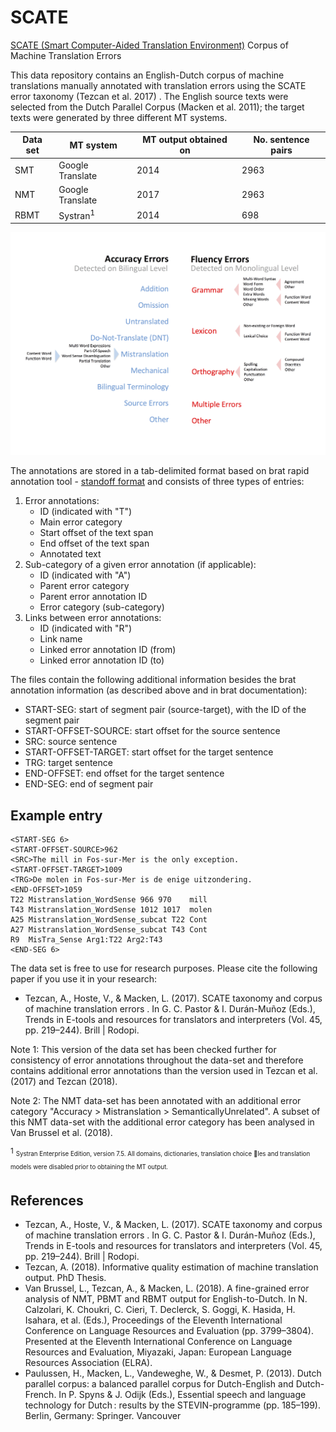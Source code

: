# SCATE
[SCATE (Smart Computer-Aided Translation Environment)](https://www.arts.kuleuven.be/ling/ccl/projects/scate) Corpus of Machine Translation Errors

This data repository contains an English-Dutch corpus of machine translations manually annotated with translation errors using the SCATE error taxonomy (Tezcan et al. 2017) . The English source texts were selected from the Dutch Parallel Corpus (Macken et al. 2011); the target texts were generated by three different MT systems.  

Data set | MT system | MT output obtained on | No. sentence pairs
--- | --- | --- | ---
SMT | Google Translate | 2014 | 2963
NMT | Google Translate | 2017 | 2963
RBMT | Systran<sup>1</sup> | 2014 | 698

![The SCATE MT error taxonomy](https://github.com/ardate/SCATE/blob/master/images/scate_taxonomy.png)

The annotations are stored in a tab-delimited format based on brat rapid annotation tool - [standoff format](http://brat.nlplab.org/standoff.html) and consists of three types of entries:
1. Error annotations:
   - ID (indicated with "T")
   - Main error category
   - Start offset of the text span
   - End offset of the text span
   - Annotated text
2. Sub-category of a given error annotation (if applicable):
   - ID (indicated with "A")
   - Parent error category
   - Parent error annotation ID 
   - Error category (sub-category)
3. Links between error annotations:
   - ID (indicated with "R")
   - Link name
   - Linked error annotation ID (from)
   - Linked error annotation ID (to)

The files contain the following additional information besides the brat annotation information (as described above and in brat documentation):
* START-SEG: start of segment pair (source-target), with the ID of the segment pair
* START-OFFSET-SOURCE: start offset for the source sentence
* SRC: source sentence
* START-OFFSET-TARGET: start offset for the target sentence
* TRG: target sentence
* END-OFFSET: end offset for the target sentence
* END-SEG: end of segment pair

## Example entry
```
<START-SEG 6>
<START-OFFSET-SOURCE>962
<SRC>The mill in Fos-sur-Mer is the only exception.
<START-OFFSET-TARGET>1009
<TRG>De molen in Fos-sur-Mer is de enige uitzondering.
<END-OFFSET>1059
T22	Mistranslation_WordSense 966 970	mill
T43	Mistranslation_WordSense 1012 1017	molen
A25	Mistranslation_WordSense_subcat T22 Cont
A27	Mistranslation_WordSense_subcat T43 Cont
R9	MisTra_Sense Arg1:T22 Arg2:T43	
<END-SEG 6>
```



The data set is free to use for research purposes. Please cite the following paper if you use it in your research:
* Tezcan, A., Hoste, V., & Macken, L. (2017). SCATE taxonomy and corpus of machine translation errors . In G. C. Pastor & I. Durán-Muñoz (Eds.), Trends in E-tools and resources for translators and interpreters (Vol. 45, pp. 219–244). Brill | Rodopi.

Note 1: This version of the data set has been checked further for consistency of error annotations throughout the data-set and therefore contains additional error annotations than the version used in Tezcan et al. (2017) and Tezcan (2018).

Note 2: The NMT data-set has been annotated with an additional error category "Accuracy > Mistranslation > SemanticallyUnrelated". A subset of this NMT data-set with the additional error category has been analysed in Van Brussel et al. (2018).


<sup>1</sup> <sub><sup>Systran Enterprise Edition, version 7.5. All domains, dictionaries, translation choice les
and translation models were disabled prior to obtaining the MT output.</sup></sub>

## References 
* Tezcan, A., Hoste, V., & Macken, L. (2017). SCATE taxonomy and corpus of machine translation errors . In G. C. Pastor & I. Durán-Muñoz (Eds.), Trends in E-tools and resources for translators and interpreters (Vol. 45, pp. 219–244). Brill | Rodopi.
* Tezcan, A. (2018). Informative quality estimation of machine translation output. PhD Thesis.
* Van Brussel, L., Tezcan, A., & Macken, L. (2018). A fine-grained error analysis of NMT, PBMT and RBMT output for English-to-Dutch. In N. Calzolari, K. Choukri, C. Cieri, T. Declerck, S. Goggi, K. Hasida, H. Isahara, et al. (Eds.), Proceedings of the Eleventh International Conference on Language Resources and Evaluation (pp. 3799–3804). Presented at the Eleventh International Conference on Language Resources and Evaluation, Miyazaki, Japan: European Language Resources Association (ELRA).
* Paulussen, H., Macken, L., Vandeweghe, W., & Desmet, P. (2013). Dutch parallel corpus: a balanced parallel corpus for Dutch-English and Dutch-French. In P. Spyns & J. Odijk (Eds.), Essential speech and language technology for Dutch : results by the STEVIN-programme (pp. 185–199). Berlin, Germany: Springer.
Vancouver